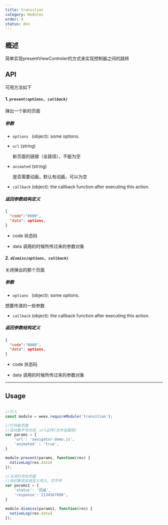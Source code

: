 ```yaml
---
title: transition
category: Modules
order: 4
status: dev
---
```


概述
---

简单实现presentViewControler的方式来实现控制器之间的跳转


API
---

可用方法如下

#### 1. ***`present(options, callback)`***

弹出一个新的页面

##### 参数
 * `options `    (object): some options.
  * `url`  (string)

    新页面的链接（全路径），不能为空
  * `animated` (string)

    是否需要动画，默认有动画，可以为空
 
 * `callback`
  (object): the callback function after executing this action.
  
  
  
##### 返回参数结构定义

```json
{
  "code":"0000",
  "data": options,
}
```
* code
状态码

* data 
调用的时候所传过来的参数对象 



#### 2. ***`dismiss(options, callback)`***

关闭弹出的那个页面

##### 参数
 * `options `    (object): some options.
  
  想要传递的一些参数
 
 * `callback`
  (object): the callback function after executing this action.

##### 返回参数结构定义

```json
{
  "code":"0000",
  "data": options,
}
```
* code
状态码

* data 
调用的时候所传过来的参数对象 

-----

Usage
---

```javascript

//引入
const module = weex.requireModule('transition');

//打开新页面
//该对象不可为空，url必传(文件全路径)
var params = {
    'url': 'navigator-demo.js',
    'animated' : 'true',
}

module.present(params, function(res) {
  nativeLog(res.data) 
});

//关闭打开的页面
//该对象完全自定义传入，可不传
var params1 = {
    'status': '完成',
    'response':'2134567890',
}

module.dismiss(params1, function(res) {
  nativeLog(res.data) 
});

```